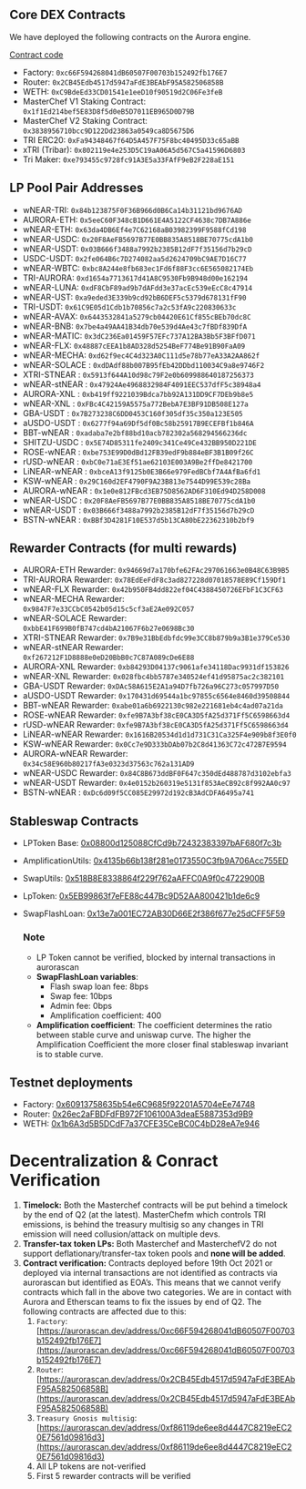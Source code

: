 ## Core DEX Contracts

We have deployed the following contracts on the Aurora engine.

[Contract code](https://github.com/trisolaris-labs/trisolaris_core)

* Factory: `0xc66F594268041dB60507F00703b152492fb176E7`
* Router: `0x2CB45Edb4517d5947aFdE3BEAbF95A582506858B`
* WETH: `0xC9BdeEd33CD01541e1eeD10f90519d2C06Fe3feB`
* MasterChef V1 Staking Contract: `0x1f1Ed214bef5E83D8f5d0eB5D7011EB965D0D79B`
* MasterChef V2 Staking Contract: `0x3838956710bcc9D122Dd23863a0549ca8D5675D6`
* TRI ERC20: `0xFa94348467f64D5A457F75F8bc40495D33c65aBB`
* xTRI (Tribar): `0x802119e4e253D5C19aA06A5d567C5a41596D6803`
* Tri Maker: `0xe793455c9728fc91A3E5a33FAfF9eB2F228aE151`


## LP Pool Pair Addresses

* wNEAR-TRI: `0x84b123875F0F36B966d0B6Ca14b31121bd9676AD`
* AURORA-ETH: `0x5eeC60F348cB1D661E4A5122CF4638c7DB7A886e`
* wNEAR-ETH: `0x63da4DB6Ef4e7C62168aB03982399F9588fCd198`
* wNEAR-USDC: `0x20F8AeFB5697B77E0BB835A8518BE70775cdA1b0`
* wNEAR-USDT: `0x03B666f3488a7992b2385B12dF7f35156d7b29cD`
* USDC-USDT: `0x2fe064B6c7D274082aa5d2624709bC9AE7D16C77`
* wNEAR-WBTC: `0xbc8A244e8fb683ec1Fd6f88F3cc6E565082174Eb`
* TRI-AURORA: `0xd1654a7713617d41A8C9530Fb9B948d00e162194`
* wNEAR-LUNA: `0xdF8CbF89ad9b7dAFdd3e37acEc539eEcC8c47914`
* wNEAR-UST: `0xa9eded3E339b9cd92bB6DEF5c5379d678131fF90`
* TRI-USDT: `0x61C9E05d1Cdb1b70856c7a2c53fA9c220830633c`
* wNEAR-AVAX: `0x6443532841a5279cb04420E61Cf855cBEb70dc8C`
* wNEAR-BNB: `0x7be4a49AA41B34db70e539d4Ae43c7fBDf839DfA`
* wNEAR-MATIC: `0x3dC236Ea01459F57EFc737A12BA3Bb5F3BFfD071`
* wNEAR-FLX: `0x48887cEEA1b8AD328d5254BeF774Be91B90FaA09`
* wNEAR-MECHA: `0xd62f9ec4C4d323A0C111d5e78b77eA33A2AA862f`
* wNEAR-SOLACE : `0xdDAdf88b007B95fEb42DDbd110034C9a8e9746F2`
* XTRI-STNEAR : `0x5913f644A10d98c79F2e0b609988640187256373`
* wNEAR-stNEAR : `0x47924Ae4968832984F4091EEC537dfF5c38948a4`
* AURORA-XNL : `0xb419ff9221039Bdca7bb92A131DD9CF7DEb9b8e5`
* wNEAR-XNL : `0xFBc4C42159A5575a772BebA7E3BF91DB508E127a`
* GBA-USDT : `0x7B273238C6DD0453C160f305df35c350a123E505`
* aUSDO-USDT : `0x6277f94a69Df5df0Bc58b25917B9ECEFBf1b846A`
* BBT-wNEAR : `0xadaba7e2bf88bd10acb782302a568294566236dc`
* SHITZU-USDC : `0x5E74D85311fe2409c341Ce49Ce432BB950D221DE`
* ROSE-wNEAR : `0xbe753E99D0dBd12FB39edF9b884eBF3B1B09f26C`
* rUSD-wNEAR : `0xbC0e71aE3Ef51ae62103E003A9Be2ffDe8421700`
* LiNEAR-wNEAR : `0xbceA13f9125b0E3B66e979FedBCbf7A4AfBa6fd1`
* KSW-wNEAR : `0x29C160d2EF4790F9A23B813e7544D99E539c28Ba`
* AURORA-wNEAR : `0x1e0e812FBcd3EB75D8562AD6F310Ed94D258D008`
* wNEAR-USDC : `0x20F8AeFB5697B77E0BB835A8518BE70775cdA1b0`
* wNEAR-USDT : `0x03B666f3488a7992b2385B12dF7f35156d7b29cD`
* BSTN-wNEAR : `0xBBf3D4281F10E537d5b13CA80bE22362310b2bf9`

## Rewarder Contracts (for multi rewards)

* AURORA-ETH Rewarder: `0x94669d7a170bfe62FAc297061663e0B48C63B9B5`
* TRI-AURORA Rewarder: `0x78EdEeFdF8c3ad827228d07018578E89Cf159Df1`
* wNEAR-FLX Rewarder: `0x42b950FB4dd822ef04C4388450726EFbF1C3CF63`
* wNEAR-MECHA Rewarder: `0x9847F7e33CCbC0542b05d15c5cf3aE2Ae092C057`
* wNEAR-SOLACE Rewarder: `0xbbE41F699B0fB747cd4bA21067F6b27e0698Bc30`
* XTRI-STNEAR Rewarder: `0x7B9e31BbEdbfdc99e3CC8b879b9a3B1e379Ce530`
* wNEAR-stNEAR Rewarder: `0xf267212F1D8888e0eD20BbB0c7C87A089cDe6E88`
* AURORA-XNL Rewarder: `0xb84293D04137c9061afe34118Dac9931df153826`
* wNEAR-XNL Rewarder: `0x028fbc4bb5787e340524ef41d95875ac2c382101`
* GBA-USDT Rewarder: `0xDAc58A615E2A1a94D7fb726a96C273c057997D50`
* aUSDO-USDT Rewarder: `0x170431d69544a1bc97855c6564e8460d39508844`
* BBT-wNEAR Rewarder: `0xabe01a6b6922130c982e221681eb4c4ad07a21da`
* ROSE-wNEAR Rewarder: `0xfe9B7A3bf38cE0CA3D5fA25d371Ff5C6598663d4`
* rUSD-wNEAR Rewarder: `0xfe9B7A3bf38cE0CA3D5fA25d371Ff5C6598663d4`
* LiNEAR-wNEAR Rewarder: `0x1616B20534d1d1d731C31Ca325F4e909b8f3E0f0`
* KSW-wNEAR Rewarder: `0x0Cc7e9D333bDAb07b2C8d41363C72c472B7E9594`
* AURORA-wNEAR Rewarder: `0x34c58E960b80217fA3e0323d37563c762a131AD9`
* wNEAR-USDC Rewarder: `0x84C8B673ddBF0F647c350dEd488787d3102ebfa3`
* wNEAR-USDT Rewarder: `0x4e0152b260319e5131f853AeCB92c8f992AA0c97`
* BSTN-wNEAR : `0xDc6d09f5CC085E29972d192cB3AdCDFA6495a741`

## Stableswap Contracts
* LPToken Base: [0x08800d125088CfCd9b72432383397bAF680f7c3b](https://aurorascan.dev/address/0x08800d125088CfCd9b72432383397bAF680f7c3b)
* AmplificationUtils: [0x4135b66b138f281e0173550C3fb9A706Acc755ED](https://aurorascan.dev/address/0x4135b66b138f281e0173550C3fb9A706Acc755ED)
* SwapUtils: [0x518B8E8338864f229f762aAFFC0A9f0c4722900B](https://aurorascan.dev/address/0x518B8E8338864f229f762aAFFC0A9f0c4722900B)
* LpToken: [0x5EB99863f7eFE88c447Bc9D52AA800421b1de6c9](https://aurorascan.dev/address/0x5EB99863f7eFE88c447Bc9D52AA800421b1de6c9)
* SwapFlashLoan: [0x13e7a001EC72AB30D66E2f386f677e25dCFF5F59](https://aurorascan.dev/address/0x13e7a001EC72AB30D66E2f386f677e25dCFF5F59)

    ### Note
    * LP Token cannot be verified, blocked by internal transactions in aurorascan
    * **SwapFlashLoan variables**:
        - Flash swap loan fee: 8bps
        - Swap fee: 10bps
        - Admin fee: 0bps
        - Amplification coefficient: 400
    * **Amplification coefficient**: The coefficient determines the ratio between stable curve and uniswap curve. The higher the Amplification Coefficient the more closer final stableswap invariant is to stable curve.


## Testnet deployments

* Factory: [0x60913758635b54e6C9685f92201A5704eEe74748](https://explorer.testnet.aurora.dev/address/0x60913758635b54e6C9685f92201A5704eEe74748/transactions)
* Router: [0x26ec2aFBDFdFB972F106100A3deaE5887353d9B9](https://explorer.testnet.aurora.dev/address/0x26ec2aFBDFdFB972F106100A3deaE5887353d9B9/transactions)
* WETH: [0x1b6A3d5B5DCdF7a37CFE35CeBC0C4bD28eA7e946](https://explorer.testnet.aurora.dev/address/0x1b6A3d5B5DCdF7a37CFE35CeBC0C4bD28eA7e946/transactions)



# Decentralization & Conract Verification

1. **Timelock:** Both the Masterchef contracts will be put behind a timelock by the end of Q2 (at the latest). MasterChefm which controls TRI emissions, is behind the treasury multisig so any changes in TRI emission will need collusion/attack on multiple devs.
2. **Transfer-tax token LPs:** Both Masterchef and MasterchefV2 do not support deflationary/transfer-tax token pools and **none will be added**.
3. **Contract verification:** Contracts deployed before 19th Oct 2021 or deployed via internal transactions are not identified as contracts via aurorascan but identified as EOA’s. This means that we cannot verify contracts which fall in the above two categories. We are in contact with Aurora and Etherscan teams to fix the issues by end of Q2. The following contracts are affected due to this:
    1. `Factory`: [https://aurorascan.dev/address/0xc66F594268041dB60507F00703b152492fb176E7](https://aurorascan.dev/address/0xc66F594268041dB60507F00703b152492fb176E7) 
    2. `Router`: [https://aurorascan.dev/address/0x2CB45Edb4517d5947aFdE3BEAbF95A582506858B](https://aurorascan.dev/address/0x2CB45Edb4517d5947aFdE3BEAbF95A582506858B) 
    3. `Treasury Gnosis multisig`: [https://aurorascan.dev/address/0xf86119de6ee8d4447C8219eEC20E7561d09816d3](https://aurorascan.dev/address/0xf86119de6ee8d4447C8219eEC20E7561d09816d3) 
    4. All LP tokens are not-verified
    5. First 5 rewarder contracts will be verified